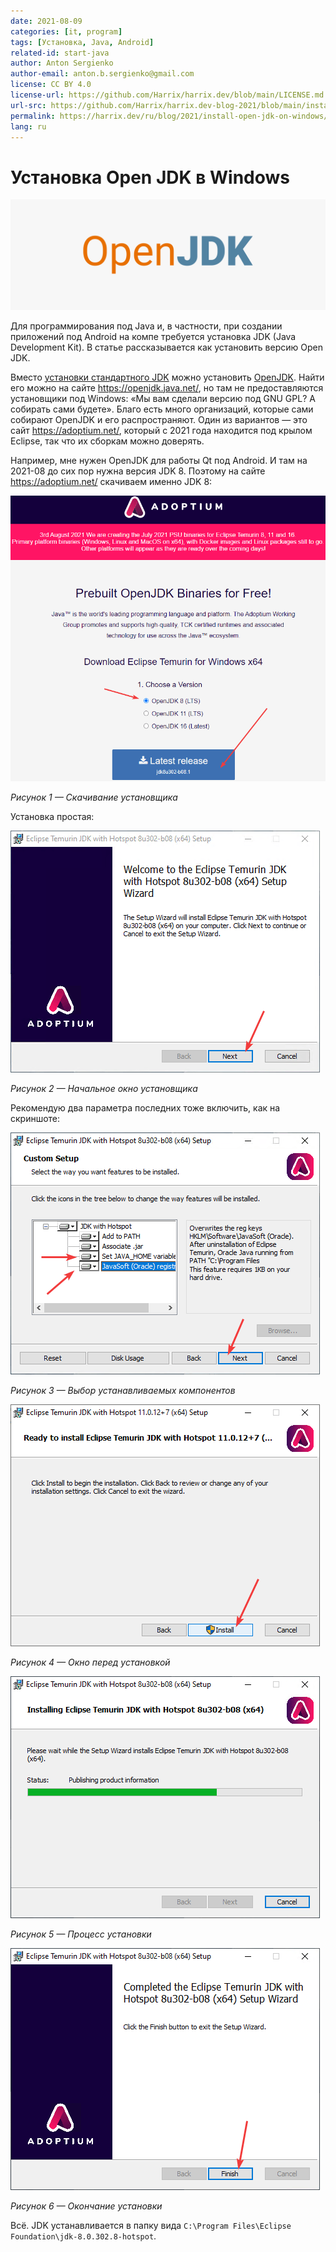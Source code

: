 ```yaml
---
date: 2021-08-09
categories: [it, program]
tags: [Установка, Java, Android]
related-id: start-java
author: Anton Sergienko
author-email: anton.b.sergienko@gmail.com
license: CC BY 4.0
license-url: https://github.com/Harrix/harrix.dev/blob/main/LICENSE.md
url-src: https://github.com/Harrix/harrix.dev-blog-2021/blob/main/install-open-jdk-on-windows/install-open-jdk-on-windows.md
permalink: https://harrix.dev/ru/blog/2021/install-open-jdk-on-windows/
lang: ru
---
```


# Установка Open JDK в Windows

![Featured image](featured-image.svg)

Для программирования под Java и, в частности, при создании приложений под Android на компе требуется установка JDK (Java Development Kit). В статье рассказывается как установить версию Open JDK.

Вместо [установки стандартного JDK](https://github.com/Harrix/harrix.dev-blog-2019/blob/main/install-jdk-on-windows/install-jdk-on-windows.md) <!-- https://harrix.dev/ru/blog/2019/install-jdk-on-windows/ --> можно установить [OpenJDK](https://ru.wikipedia.org/wiki/OpenJDK). Найти его можно на сайте <https://openjdk.java.net/>, но там не предоставляются установщики под Windows: «Мы вам сделали версию под GNU GPL? А собирать сами будете». Благо есть много организаций, которые сами собирают OpenJDK и его распространяют. Один из вариантов — это сайт <https://adoptium.net/>, который с 2021 года находится под крылом Eclipse, так что их сборкам можно доверять.

Например, мне нужен OpenJDK для работы Qt под Android. И там на 2021-08 до сих пор нужна версия JDK 8. Поэтому на сайте <https://adoptium.net/> скачиваем именно JDK 8:

![Скачивание установщика](img/download.png)

_Рисунок 1 — Скачивание установщика_

Установка простая:

![Начальное окно установщика](img/install_01.png)

_Рисунок 2 — Начальное окно установщика_

Рекомендую два параметра последних тоже включить, как на скриншоте:

![Выбор устанавливаемых компонентов](img/install_02.png)

_Рисунок 3 — Выбор устанавливаемых компонентов_

![Окно перед установкой](img/install_03.png)

_Рисунок 4 — Окно перед установкой_

![Процесс установки](img/install_04.png)

_Рисунок 5 — Процесс установки_

![Окончание установки](img/install_05.png)

_Рисунок 6 — Окончание установки_

Всё. JDK устанавливается в папку вида `C:\Program Files\Eclipse Foundation\jdk-8.0.302.8-hotspot`.
